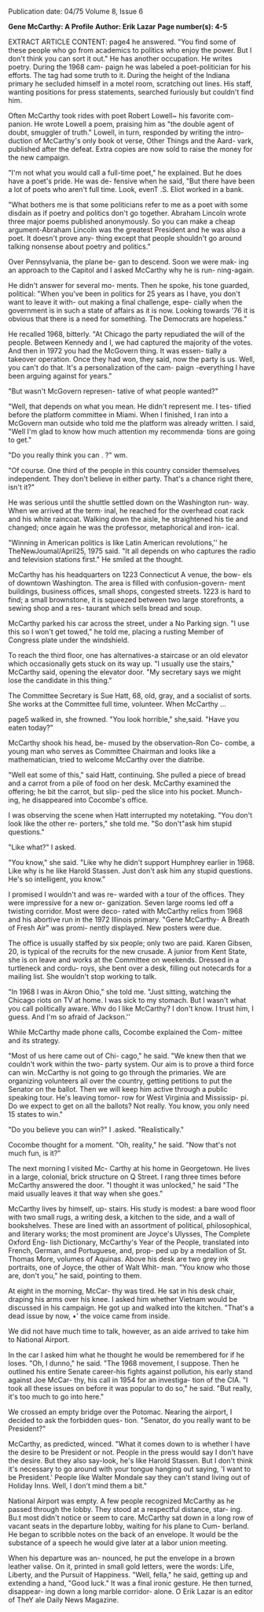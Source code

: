 Publication date: 04/75
Volume 8, Issue 6

**Gene McCarthy: A Profile**
**Author: Erik Lazar**
**Page number(s): 4-5**

EXTRACT ARTICLE CONTENT:
page4 
he answered. "You find some of 
these people who go from academics 
to politics who enjoy the power. But 
I don't think you can sort it out." 
He has another occupation. He 
writes poetry. During the 1968 cam-
paign he was labeled a poet-politician 
for his efforts. The tag had some 
truth to it. During the height of the 
Indiana primary he secluded himself 
in a motel room, scratching out lines. 
His staff, wanting positions for press 
statements, searched furiously but 
couldn't find him. 

Often McCarthy took rides with 
poet Robert Lowell~ his favorite com-
panion. He wrote Lowell a poem, 
praising him as "the double agent of 
doubt, smuggler of truth." Lowell, in 
turn, responded by writing the intro-
duction of McCarthy's only book ot 
verse, Other Things and the Aard-
vark, published after the defeat. 
Extra copies are now sold to raise the 
money for the new campaign. 

"I'm not what you would call a 
full-time poet," he explained. But he 
does have a poet's pride. He was de-
fensive when he said, "But there 
have been a lot of poets who aren't 
full time. Look, evenT .S. Eliot 
worked in a bank. 

"What bothers me is that some 
politicians refer to me as a poet with 
some disdain as if poetry and politics 
don't go together. Abraham Lincoln 
wrote three major poems published 
anonymously. So you can make a 
cheap argument-Abraham Lincoln 
was the greatest President and he 
was also a poet. It doesn't prove any-
thing except that people shouldn't 
go around talking nonsense about 
poetry and politics." 

Over Pennsylvania, the plane be-
gan to descend. Soon we were mak-
ing an approach to the Capitol and I 
asked McCarthy why he is run-
ning-again. 

He didn't answer for several mo-
ments. Then he spoke, his tone 
guarded, political: "When you've 
been in politics for 25 years as I 
have, you don't want to leave it with-
out making a final challenge, espe-
cially when the government is in 
such a state of affairs as it is now. 
Looking towards '76 it is obvious 
that there is a need for something. 
The Democrats are hopeless." 

He recalled 1968, bitterly. "At 
Chicago the party repudiated the will 
of the people. Between Kennedy and 
I, we had captured the majority of 
the votes. And then in 1972 you had 
the McGovern thing. It was essen-
tially a takeover operation. Once 
they had won, they said, now the 
party is us. Well, you can't do that. 
It's a personalization of the cam-
paign -everything I have been 
arguing against for years." 

"But wasn't McGovern represen-
tative of what people wanted?" 

"Well, that depends on what you 
mean. He didn't represent me. I tes-
tified before the platform committee 
in Miami. When I finished, I ran into 
a McGovern man outside who told 
me the platform was already written. 
I said, "Well I'm glad to know how 
much attention my recommenda· 
tions are going to get." 

"Do you really think you can 
. ?" 
wm. 

"Of course. One third of the people 
in this country consider themselves 
independent. They don't believe in 
either party. That's a chance right 
there, isn't it?" 

He was serious until the shuttle 
settled down on the Washington run-
way. When we arrived at the term· 
inal, he reached for the overhead coat 
rack and his white raincoat. Walking 
down the aisle, he straightened his 
tie and changed; once again he was 
the professor, metaphorical and iron-
ical. 

"Winning in American politics is 
like Latin American revolutions,'' he 
TheNewJoumal/April25, 1975 
said. "It all depends on who captures 
the radio and television stations 
first." He smiled at the thought. 

McCarthy has his headquarters on 
1223 Connecticut A venue, the bow-
els of downtown Washington. The 
area is filled with confusion-govern-
ment buildings, business offices, 
small shops, congested streets. 1223 
is hard to find; a small brownstone, 
it is squeezed between two large 
storefronts, a sewing shop and a res-
taurant which sells bread and soup. 

McCarthy parked his car across 
the street, under a No Parking sign. 
"I use this so I won't get towed," he 
told me, placing a rusting Member of 
Congress plate under the windshield. 

To reach the third floor, one has 
alternatives-a staircase or an old 
elevator which occasionally gets 
stuck on its way up. "I usually use 
the stairs," McCarthy said, opening 
the elevator door. "My secretary 
says we might lose the candidate in 
this thing." 

The Committee Secretary is Sue 
Hatt, 68, old, gray, and a socialist of 
sorts. She works at the Committee 
full time, volunteer. When McCarthy 
... 


page5 
walked in, she frowned. "You look 
horrible," she,said. "Have you eaten 
today?" 

McCarthy shook his head, be-
mused by the observation-Ron Co-
combe, a young man who serves as 
Committee Chairman and looks like 
a mathematician, tried to welcome 
McCarthy over the diatribe. 

"Well eat some of this," said Hatt, 
continuing. She pulled a piece of 
bread and a carrot from a pile of food 
on her desk. McCarthy examined the 
offering; he bit the carrot, but slip-
ped the slice into his pocket. Munch-
ing, he disappeared into Cocombe's 
office. 

I was observing the scene when 
Hatt interrupted my notetaking. 
"You don't look like the other re-
porters," she told me. "So don't"ask 
him stupid questions." 

"Like what?" I asked. 

"You know," she said. "Like why 
he didn't support Humphrey earlier 
in 1968. Like why is he like Harold 
Stassen. Just don't ask him any 
stupid questions. He's so intelligent, 
you know." 

I promised I wouldn't and was re-
warded with a tour of the offices. 
They were impressive for a new or-
ganization. Seven large rooms led off 
a twisting corridor. Most were deco-
rated with McCarthy relics from 
1968 and his abortive run in the 1972 
Illinois primary. "Gene McCarthy-
A Breath of Fresh Air" was promi-
nently displayed. New posters were 
due. 

The office is usually staffed by six 
people; only two are paid. Karen 
Gibsen, 20, is typical of the recruits 
for the new crusade. A junior from 
Kent State, she is on leave and works 
at the Committee on weekends. 
Dressed in a turtleneck and cordu-
roys, she bent over a desk, filling out 
notecards for a mailing list. She 
wouldn't stop working to talk. 

"In 1968 I was in Akron Ohio," 
she told me. "Just sitting, watching 
the Chicago riots on TV at home. I 
was sick to my stomach. But I 
wasn't what you call politically 
aware. Whv do I like McCarthy? I 
don't know. I trust him, I guess. 
And I'm so afraid of Jackson.'' 

While McCarthy made phone 
calls, Cocombe explained the Com-
mittee and its strategy. 

"Most of us here came out of Chi-
cago," he said. "We knew then that 
we couldn't work within the two-
party system. Our aim is to prove a 
third force can win. McCarthy is not 
going to go through the primaries. 
We are organizing volunteers all over 
the country, getting petitions to put 
the Senator on the ballot. Then we 
will keep him active through a public 
speaking tour. He's leaving tomor-
row for West Virginia and Mississip-
pi. Do we expect to get on all the 
ballots? Not really. You know, you 
only need 15 states to win." 

"Do you believe you can win?" I 
.asked. "Realistically." 

Cocombe thought for a moment. 
"Oh, reality," he said. "Now that's 
not much fun, is it?" 

The next morning I visited Mc-
Carthy at his home in Georgetown. 
He lives in a large, colonial, brick 
structure on Q Street. I rang three 
times before McCarthy answered the 
door. "I thought it was unlocked," 
he said "The maid usually leaves it 
that way when she goes." 

McCarthy lives by himself, up-
stairs. His study is modest: a bare 
wood floor with two small rugs, a 
writing desk, a kitchen to the side, 
and a wall of bookshelves. These are 
lined with an assortment of political, 
philosophical, and literary works; 
the most prominent are Joyce's 
Ulysses, The Complete Oxford Eng-
lish Dictionary, McCarthy's Year of 
the People, translated into French, 
German, and Portuguese, and, prop-
ped up by a medallion of St. Thomas 
More, volumes of Aquinas. Above 
his desk are two grey ink portraits, 
one of Joyce, the other of Walt Whit-
man. "You know who those are, 
don't you," he said, pointing to 
them. 

At eight in the morning, McCar-
thy was tired. He sat in his desk 
chair, draping his arms over his 
knee. I asked him whether Vietnam 
would be discussed in his campaign. 
He got up and walked into the 
kitchen. "That's a dead issue by 
now, •' the voice came from inside. 

We did not have much time to 
talk, however, as an aide arrived to 
take him to National Airport. 

In the car I asked him what he 
thought he would be remembered for 
if he loses. "Oh, I dunno," he said. 
"The 1968 movement, I suppose. 
Then he outlined his entire Senate 
career-his fights against pollution, 
his early stand against Joe McCar-
thy, his call in 1954 for an investiga-
tion of the CIA. "I took all these 
issues on before it was popular to do 
so," he said. "But really, it's too 
much to go into here." 

We crossed an empty bridge over 
the Potomac. Nearing the airport, I 
decided to ask the forbidden ques-
tion. "Senator, do you really want 
to be President?" 

McCarthy, as predicted, winced. 
"What it comes down to is whether 
I have the desire to be President or 
not. People in the press would say I 
don't have the desire. But they also 
say-look, he's like Harold Stassen. 
But I don't think it's necessary to go 
around with your tongue hanging 
out saying, 'I want to be President.' 
People like Walter Mondale say they 
can't stand living out of Holiday 
Inns. Well, I don't mind them a bit." 

National Airport was empty. A 
few people recognized McCarthy as 
he passed through the lobby. They 
stood at a respectful distance, star-
ing. Bu.t most didn't notice or seem 
to care. McCarthy sat down in a long 
row of vacant seats in the departure 
lobby, waiting for his plane to Cum-
berland. He began to scribble notes 
on the back of an envelope. It would 
be the substance of a speech he 
would give later at a labor union 
meeting. 

When his departure was an-
nounced, he put the envelope in a 
brown leather valise. On it, printed 
in small gold letters, were the words: 
Life, Liberty, and the Pursuit of 
Happiness. "Well, fella," he said, 
getting up and extending a hand, 
"Good luck." It was a final ironic 
gesture. He then turned, disappear-
ing down a long marble corridor-
alone. O 
Erik Lazar is an editor of TheY ale 
Daily News Magazine.